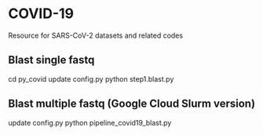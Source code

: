 # COVID-19
Resource for SARS-CoV-2 datasets and related codes
## Blast single fastq
cd py_covid
update config.py
python step1.blast.py

## Blast multiple fastq (Google Cloud Slurm version)
update config.py
python pipeline_covid19_blast.py

